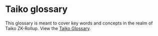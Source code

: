 # Taiko glossary

This glossary is meant to cover key words and concepts in the realm of Taiko ZK-Rollup.
View the [Taiko Glossary](/taiko-glossary-content#Anchor-Transaction).
